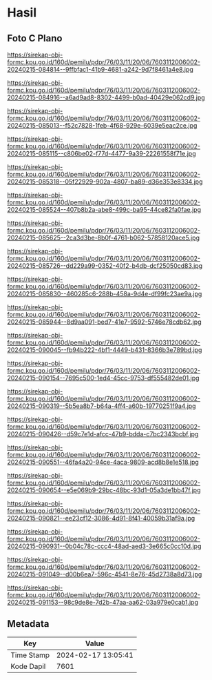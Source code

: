 # Hasil

## Foto C Plano

https://sirekap-obj-formc.kpu.go.id/160d/pemilu/pdpr/76/03/11/20/06/7603112006002-20240215-084814--9ffbfac1-41b9-4681-a242-9d7f8461a4e8.jpg

https://sirekap-obj-formc.kpu.go.id/160d/pemilu/pdpr/76/03/11/20/06/7603112006002-20240215-084916--a6ad9ad8-8302-4499-b0ad-40429e062cd9.jpg

https://sirekap-obj-formc.kpu.go.id/160d/pemilu/pdpr/76/03/11/20/06/7603112006002-20240215-085013--f52c7828-1feb-4f68-929e-6039e5eac2ce.jpg

https://sirekap-obj-formc.kpu.go.id/160d/pemilu/pdpr/76/03/11/20/06/7603112006002-20240215-085115--c806be02-f77d-4477-9a39-22261558f71e.jpg

https://sirekap-obj-formc.kpu.go.id/160d/pemilu/pdpr/76/03/11/20/06/7603112006002-20240215-085318--05f22929-902a-4807-ba89-d36e353e8334.jpg

https://sirekap-obj-formc.kpu.go.id/160d/pemilu/pdpr/76/03/11/20/06/7603112006002-20240215-085524--407b8b2a-abe8-499c-ba95-44ce82fa0fae.jpg

https://sirekap-obj-formc.kpu.go.id/160d/pemilu/pdpr/76/03/11/20/06/7603112006002-20240215-085625--2ca3d3be-8b0f-4761-b062-57858120ace5.jpg

https://sirekap-obj-formc.kpu.go.id/160d/pemilu/pdpr/76/03/11/20/06/7603112006002-20240215-085726--dd229a99-0352-40f2-b4db-dcf25050cd83.jpg

https://sirekap-obj-formc.kpu.go.id/160d/pemilu/pdpr/76/03/11/20/06/7603112006002-20240215-085830--460285c6-288b-458a-9d4e-df99fc23ae9a.jpg

https://sirekap-obj-formc.kpu.go.id/160d/pemilu/pdpr/76/03/11/20/06/7603112006002-20240215-085944--8d9aa091-bed7-41e7-9592-5746e78cdb62.jpg

https://sirekap-obj-formc.kpu.go.id/160d/pemilu/pdpr/76/03/11/20/06/7603112006002-20240215-090045--fb94b222-4bf1-4449-b431-8366b3e789bd.jpg

https://sirekap-obj-formc.kpu.go.id/160d/pemilu/pdpr/76/03/11/20/06/7603112006002-20240215-090154--7695c500-1ed4-45cc-9753-df555482de01.jpg

https://sirekap-obj-formc.kpu.go.id/160d/pemilu/pdpr/76/03/11/20/06/7603112006002-20240215-090319--5b5ea8b7-b64a-4ff4-a60b-19770251f9a4.jpg

https://sirekap-obj-formc.kpu.go.id/160d/pemilu/pdpr/76/03/11/20/06/7603112006002-20240215-090426--d59c7e1d-afcc-47b9-bdda-c7bc2343bcbf.jpg

https://sirekap-obj-formc.kpu.go.id/160d/pemilu/pdpr/76/03/11/20/06/7603112006002-20240215-090551--46fa4a20-94ce-4aca-9809-acd8b8e1e518.jpg

https://sirekap-obj-formc.kpu.go.id/160d/pemilu/pdpr/76/03/11/20/06/7603112006002-20240215-090654--e5e069b9-29bc-48bc-93d1-05a3de1bb47f.jpg

https://sirekap-obj-formc.kpu.go.id/160d/pemilu/pdpr/76/03/11/20/06/7603112006002-20240215-090821--ee23cf12-3086-4d91-8f41-40059b31af9a.jpg

https://sirekap-obj-formc.kpu.go.id/160d/pemilu/pdpr/76/03/11/20/06/7603112006002-20240215-090931--0b04c78c-ccc4-48ad-aed3-3e665c0cc10d.jpg

https://sirekap-obj-formc.kpu.go.id/160d/pemilu/pdpr/76/03/11/20/06/7603112006002-20240215-091049--d00b6ea7-596c-4541-8e76-45d2738a8d73.jpg

https://sirekap-obj-formc.kpu.go.id/160d/pemilu/pdpr/76/03/11/20/06/7603112006002-20240215-091153--98c9de8e-7d2b-47aa-aa62-03a979e0cab1.jpg


## Metadata

| Key        | Value               |
| ---------- | ------------------- |
| Time Stamp | 2024-02-17 13:05:41 |
| Kode Dapil | 7601                |



